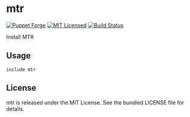 mtr
==============

[![Puppet Forge](https://img.shields.io/puppetforge/v/halyard/mtr.svg)](https://forge.puppetlabs.com/halyard/mtr)
[![MIT Licensed](https://img.shields.io/badge/license-MIT-green.svg)](https://tldrlegal.com/license/mit-license)
[![Build Status](https://img.shields.io/travis/com/halyard/puppet-mtr.svg)](https://travis-ci.com/halyard/puppet-mtr)

Install MTR

## Usage

```puppet
include mtr
```

## License

mtr is released under the MIT License. See the bundled LICENSE file for details.

